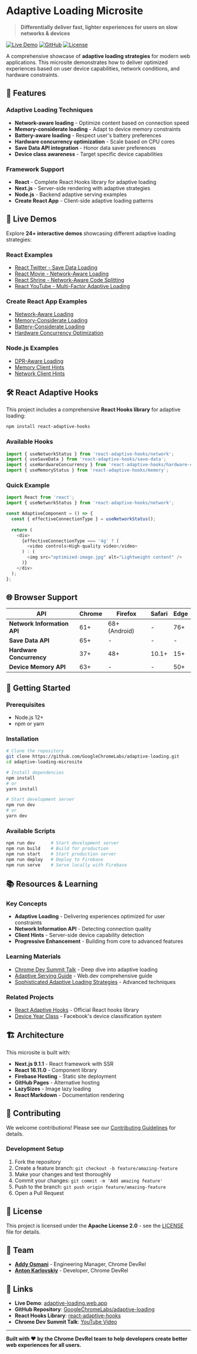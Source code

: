 # Adaptive Loading Microsite

> **Differentially deliver fast, lighter experiences for users on slow networks & devices**

[![Live Demo](https://img.shields.io/badge/Live%20Demo-adaptive--loading.web.app-blue?style=flat-square&logo=firebase)](https://adaptive-loading.web.app/)
[![GitHub](https://img.shields.io/badge/GitHub-GoogleChromeLabs%2Fadaptive--loading-black?style=flat-square&logo=github)](https://github.com/GoogleChromeLabs/adaptive-loading/)
[![License](https://img.shields.io/badge/License-Apache%202.0-green?style=flat-square)](https://opensource.org/licenses/Apache-2.0)

A comprehensive showcase of **adaptive loading strategies** for modern web applications. This microsite demonstrates how to deliver optimized experiences based on user device capabilities, network conditions, and hardware constraints.

## 🚀 Features

### **Adaptive Loading Techniques**
- **Network-aware loading** - Optimize content based on connection speed
- **Memory-considerate loading** - Adapt to device memory constraints  
- **Battery-aware loading** - Respect user's battery preferences
- **Hardware concurrency optimization** - Scale based on CPU cores
- **Save Data API integration** - Honor data saver preferences
- **Device class awareness** - Target specific device capabilities

### **Framework Support**
- **React** - Complete React Hooks library for adaptive loading
- **Next.js** - Server-side rendering with adaptive strategies
- **Node.js** - Backend adaptive serving examples
- **Create React App** - Client-side adaptive loading patterns

## 📱 Live Demos

Explore **24+ interactive demos** showcasing different adaptive loading strategies:

### **React Examples**
- [React Twitter - Save Data Loading](https://adaptive-loading.web.app/react-twitter-save-data-loading-client-hint/)
- [React Movie - Network-Aware Loading](https://adaptive-loading.web.app/react-movie-network-aware-loading/)
- [React Shrine - Network-Aware Code Splitting](https://adaptive-loading.web.app/react-shrine-network-aware-code-splitting/)
- [React YouTube - Multi-Factor Adaptive Loading](https://adaptive-loading.web.app/react-youtube-adaptive-loading/)

### **Create React App Examples**
- [Network-Aware Loading](https://adaptive-loading.web.app/cra-network-aware-loading/)
- [Memory-Considerate Loading](https://adaptive-loading.web.app/cra-memory-considerate-loading/)
- [Battery-Considerate Loading](https://adaptive-loading.web.app/cra-battery-considerate-loading/)
- [Hardware Concurrency Optimization](https://adaptive-loading.web.app/cra-hardware-concurrency-considerate-loading/)

### **Node.js Examples**
- [DPR-Aware Loading](https://adaptive-loading.web.app/node-dpr-aware-loading/)
- [Memory Client Hints](https://adaptive-loading.web.app/node-memory-considerate-loading/)
- [Network Client Hints](https://adaptive-loading.web.app/node-network-aware-loading/)

## 🛠 React Adaptive Hooks

This project includes a comprehensive **React Hooks library** for adaptive loading:

```bash
npm install react-adaptive-hooks
```

### **Available Hooks**

```javascript
import { useNetworkStatus } from 'react-adaptive-hooks/network';
import { useSaveData } from 'react-adaptive-hooks/save-data';
import { useHardwareConcurrency } from 'react-adaptive-hooks/hardware-concurrency';
import { useMemoryStatus } from 'react-adaptive-hooks/memory';
```

### **Quick Example**

```javascript
import React from 'react';
import { useNetworkStatus } from 'react-adaptive-hooks/network';

const AdaptiveComponent = () => {
  const { effectiveConnectionType } = useNetworkStatus();
  
  return (
    <div>
      {effectiveConnectionType === '4g' ? (
        <video controls>High-quality video</video>
      ) : (
        <img src="optimized-image.jpg" alt="Lightweight content" />
      )}
    </div>
  );
};
```

## 🌐 Browser Support

| API | Chrome | Firefox | Safari | Edge |
|-----|--------|---------|--------|------|
| **Network Information API** | 61+ | 68+ (Android) | - | 76+ |
| **Save Data API** | 65+ | - | - | - |
| **Hardware Concurrency** | 37+ | 48+ | 10.1+ | 15+ |
| **Device Memory API** | 63+ | - | - | 50+ |

## 🚀 Getting Started

### **Prerequisites**
- Node.js 12+ 
- npm or yarn

### **Installation**

```bash
# Clone the repository
git clone https://github.com/GoogleChromeLabs/adaptive-loading.git
cd adaptive-loading-microsite

# Install dependencies
npm install
# or
yarn install

# Start development server
npm run dev
# or
yarn dev
```

### **Available Scripts**

```bash
npm run dev      # Start development server
npm run build    # Build for production
npm run start    # Start production server
npm run deploy   # Deploy to Firebase
npm run serve    # Serve locally with Firebase
```

## 📚 Resources & Learning

### **Key Concepts**
- **Adaptive Loading** - Delivering experiences optimized for user constraints
- **Network Information API** - Detecting connection quality
- **Client Hints** - Server-side device capability detection
- **Progressive Enhancement** - Building from core to advanced features

### **Learning Materials**
- [Chrome Dev Summit Talk](https://www.youtube.com/watch?v=puUPpVrIRkc) - Deep dive into adaptive loading
- [Adaptive Serving Guide](https://web.dev/adaptive-serving-based-on-network-quality/) - Web.dev comprehensive guide
- [Sophisticated Adaptive Loading Strategies](https://medium.com/@roderickhsiao/sophisticated-adaptive-loading-strategies-7118341fcf91) - Advanced techniques

### **Related Projects**
- [React Adaptive Hooks](https://github.com/GoogleChromeLabs/react-adaptive-hooks) - Official React hooks library
- [Device Year Class](https://engineering.fb.com/android/year-class-a-classification-system-for-android/) - Facebook's device classification system

## 🏗 Architecture

This microsite is built with:

- **Next.js 9.1.1** - React framework with SSR
- **React 16.11.0** - Component library
- **Firebase Hosting** - Static site deployment
- **GitHub Pages** - Alternative hosting
- **LazySizes** - Image lazy loading
- **React Markdown** - Documentation rendering

## 🤝 Contributing

We welcome contributions! Please see our [Contributing Guidelines](https://github.com/GoogleChromeLabs/adaptive-loading/blob/master/CONTRIBUTING.md) for details.

### **Development Setup**

1. Fork the repository
2. Create a feature branch: `git checkout -b feature/amazing-feature`
3. Make your changes and test thoroughly
4. Commit your changes: `git commit -m 'Add amazing feature'`
5. Push to the branch: `git push origin feature/amazing-feature`
6. Open a Pull Request

## 📄 License

This project is licensed under the **Apache License 2.0** - see the [LICENSE](https://github.com/GoogleChromeLabs/adaptive-loading/blob/master/LICENSE) file for details.

## 👥 Team

- **[Addy Osmani](https://github.com/addyosmani)** - Engineering Manager, Chrome DevRel
- **[Anton Karlovskiy](https://github.com/anton-karlovskiy)** - Developer, Chrome DevRel

## 🔗 Links

- **Live Demo**: [adaptive-loading.web.app](https://adaptive-loading.web.app/)
- **GitHub Repository**: [GoogleChromeLabs/adaptive-loading](https://github.com/GoogleChromeLabs/adaptive-loading/)
- **React Hooks Library**: [react-adaptive-hooks](https://github.com/GoogleChromeLabs/react-adaptive-hooks/)
- **Chrome Dev Summit Talk**: [YouTube Video](https://www.youtube.com/watch?v=puUPpVrIRkc)

---

**Built with ❤️ by the Chrome DevRel team to help developers create better web experiences for all users.**